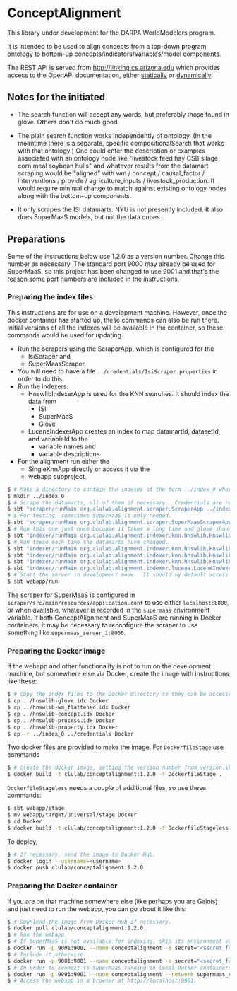 # ConceptAlignment

This library under development for the DARPA WorldModelers program.

It is intended to be used to align concepts from a top-down
program ontology to bottom-up concepts/indicators/variables/model components.

The REST API is served from http://linking.cs.arizona.edu which provides
access to the OpenAPI documentation, either [statically](http://linking.cs.arizona.edu/assets/openapi/webapp.yaml)
or [dynamically](http://linking.cs.arizona.edu/api).

## Notes for the initiated

* The search function will accept any words, but preferably those found in glove.  Others don't do much good.
  
* The plain search function works independently of ontology.  (In the meantime there is a separate, specific compositionalSearch that works with that ontology.)  One could enter the description or
examples associated with an ontology node like "livestock feed hay CSB silage corn meal
soybean hulls" and whatever results from the datamart scraping would be "aligned" with
wm / concept / causal_factor / interventions / provide / agriculture_inputs / livestock_production.
It would require minimal change to match against existing ontology nodes along with the
bottom-up components.
  
* It only scrapes the ISI datamarts.  NYU is not presently included.  It also does SuperMaaS models, but not the data cubes.

## Preparations

Some of the instructions below use 1.2.0 as a version number.  Change this number as necessary.
The standard port 9000 may already be used for SuperMaaS, so this project has been changed to use 9001
and that's the reason some port numbers are included in the instructions.

### Preparing the index files

This instructions are for use on a development machine.  However, once the docker
container has started up, these commands can also be run there.  Initial versions of all the
indexes will be available in the container, so these commands would be used for updating.

* Run the scrapers using the ScraperApp, which is configured for the
  * IsiScraper and
  * SuperMaasScraper.
* You will need to have a file `../credentials/IsiScraper.properties` in order to do this.
* Run the indexers.
  * HnswlibIndexerApp is used for the KNN searches.  It should index the data from
    * ISI
    * SuperMaaS
    * Glove
  * LuceneIndexerApp creates an index to map datamartId, datasetId, and variableId to the
    * variable names and
    * variable descriptions.
* For the alignment run either the
  * SingleKnnApp directly or access it via the
  * webapp subproject.

```bash
$ # Make a directory to contain the indexes of the form ../index_# where the number might be 0.
$ mkdir ../index_0
$ # Scrape the datamarts, all of them if necessary.  Credentials are required.
$ sbt "scraper/runMain org.clulab.alignment.scraper.ScraperApp ../index_0/datamarts.tsv"
# $ For testing, sometimes SuperMaaS is only needed.
$ sbt "scraper/runMain org.clulab.alignment.scraper.SuperMaasScraperApp ../index_0/datamarts.tsv"
$ # Run this one just once because it takes a long time and glove shouldn't change.  It doesn't go into ../Index_0.
$ sbt "indexer/runMain org.clulab.alignment.indexer.knn.hnswlib.HnswlibGloveIndexerApp ../hnswlib-glove.idx"
$ # Run these each time the datamarts have changed.
$ sbt "indexer/runMain org.clulab.alignment.indexer.knn.hnswlib.HnswlibDatamartIndexerApp ../index_0/datamarts.tsv ../index_0/hnswlib-datamart.idx"
$ sbt "indexer/runMain org.clulab.alignment.indexer.knn.hnswlib.HnswlibFLatOntologyIndexerApp ../hnswlib-wm_flattened.idx"
$ sbt "indexer/runMain org.clulab.alignment.indexer.knn.hnswlib.HnswlibCompositionalOntologyIndexerApp ../hnswlib-concept.idx ../hnswlib-process.idx ../hnswlib-property.idx"
$ sbt "indexer/runMain org.clulab.alignment.indexer.lucene.LuceneIndexerApp ../index_0/datamarts.tsv ../index_0/lucene-datamart"
$ # Start the server in development mode.  It should by default access ../hnswlib-glove.idx and ../index_#.
$ sbt webapp/run
```

The scraper for SuperMaaS is configured in `scraper/src/main/resources/application.conf`
to use either `localhost:8000`, or when available, whatever is recorded in the `supermaas`
environment variable.  If both ConceptAlignment and SuperMaaS are running in Docker
containers, it may be necessary to reconfigure the scraper to use something like
`supermaas_server_1:8000`.

### Preparing the Docker image

If the webapp and other functionality is not to run on the development machine, but somewhere
else via Docker, create the image with instructions like these:

```bash
$ # Copy the index files to the Docker directory so they can be accessed by the `docker` command.
$ cp ../hnswlib-glove.idx Docker
$ cp ../hnswlib-wm_flattened.idx Docker
$ cp ../hnswlib-concept.idx Docker
$ cp ../hnswlib-process.idx Docker
$ cp ../hnswlib-property.idx Docker
$ cp -r ../index_0 ../credentials Docker
```


Two docker files are provided to make the image.  For `DockerfileStage` use commands
```bash
$ # Create the docker image, setting the version number from version.sbt.
$ docker build -t clulab/conceptalignment:1.2.0 -f DockerfileStage .
```

`DockerfileStageless` needs a couple of additional files, so use these commands:
```bash
$ sbt webapp/stage
$ mv webapp/target/universal/stage Docker
$ cd Docker
$ docker build -t clulab/conceptalignment:1.2.0 -f DockerfileStageless .
```

To deploy,

```bash
$ # If necessary, send the image to Docker Hub.
$ docker login --username=<username>
$ docker push clulab/conceptalignment:1.2.0
```

### Preparing the Docker container

If you are on that machine somewhere else (like perhaps you are Galois) and just need to run
the webapp, you can go about it like this:

```bash
$ # Download the image from Docker Hub if necessary.
$ docker pull clulab/conceptalignment:1.2.0
$ # Run the webapp.
$ # If SuperMaaS is not available for indexing, skip its environment variable.
$ docker run -p 9001:9001 --name conceptalignment -e secret="<secret_for_web_server>" -e secrets="password1|password2" clulab/conceptalignment:1.2.0
$ # Include it otherwise.
$ docker run -p 9001:9001 --name conceptalignment -e secret="<secret_for_web_server>" -e secrets="password1|password2" -e supermaas="http://localhost:8000/api/v1" clulab/conceptalignment:1.2.0
$ # In order to connect to SuperMaaS running in local Docker containers, it will be necessary to connect to their Docker network.
$ docker run -p 9001:9001 --name conceptalignment --network supermaas_supermaas -e secrets="password1|password2" -e supermaas="http://localhost:8000/api/v1" clulab/conceptalignment:0.1.0
$ # Access the webapp in a browser at http://localhost:9001.
```
